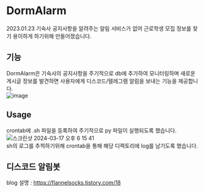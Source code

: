 # DormAlarm

2023.01.23 기숙사 공지사항을 알려주는 알림 서비스가 없어 근로학생 모집 정보를 찾기 용이하게 하기위해 만들어졌습니다.  

## 기능

DormAlarm은 기숙사의 공지사항을 주기적으로 db에 추가하여 모니터링하며 새로운 게시글 정보를 발견하면 사용자에게 디스코드/텔레그램 알림을 보내는 기능을 제공합니다.  
![image](https://github.com/yoong-saks/DormAlarm/assets/42439493/b3d9ea2b-7ef9-4c48-accf-132e8e4fe9d7)

## Usage

crontab에 .sh 파일을 등록하여 주기적으로 py 파일이 실행되도록 했습니다.  
![스크린샷 2024-03-17 오후 6 15 41](https://github.com/yoong-saks/DormAlarm/assets/42439493/cde430af-c5eb-4974-9dcb-b47bf6b17e8d)  
sh의 로그를 추척하기위해 crontab을 통해 해당 디렉토리에 log를 남기도록 했습니다.

## 디스코드 알림봇
blog 설명 : https://flannelsocks.tistory.com/18

